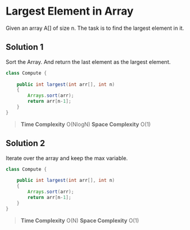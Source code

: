 # Largest Element in Array

Given an array A[] of size n. The task is to find the largest element in it.


## Solution 1

Sort the Array. And return the last element as the largest element.


```java
class Compute {
    
    public int largest(int arr[], int n)
    {
        Arrays.sort(arr);
        return arr[n-1];
    }
}
```

> __Time Complexity__ O(NlogN)
> __Space Complexity__ O(1)


## Solution 2

Iterate over the array and keep the max variable.


```java
class Compute {
    
    public int largest(int arr[], int n)
    {
        Arrays.sort(arr);
        return arr[n-1];
    }
}
```

> __Time Complexity__ O(N)
> __Space Complexity__ O(1)
